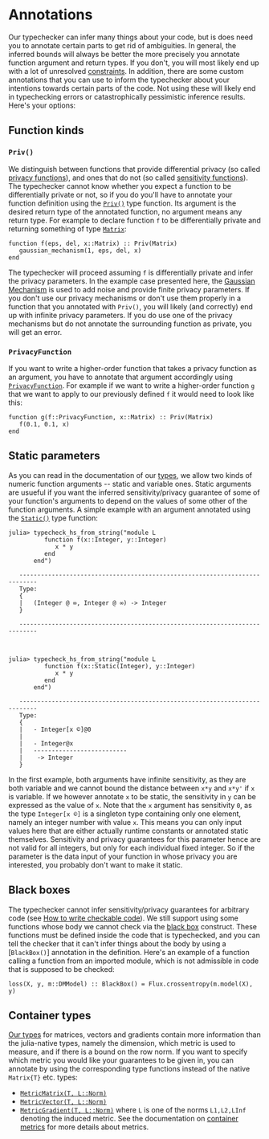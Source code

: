 
# Annotations

Our typechecker can infer many things about your code, but is does need you to annotate certain parts to get rid of ambiguities. In general, the inferred bounds will always be better the more precisely you annotate function argument and return types. If you don't, you will most likely end up with a lot of unresolved [constraints](@ref). In addition, there are some custom annotations that you can use to inform the typechecker about your intentions towards certain parts of the code. Not using these will likely end in typechecking errors or catastrophically pessimistic inference results. Here's your options:

## Function kinds
### `Priv()`
We distinguish between functions that provide differential privacy (so called [privacy functions](@ref)), and ones that do not (so called [sensitivity functions](@ref)). The typechecker cannot know whether you expect a function to be differentially private or not, so if you do you'll have to annotate your function definition using the [`Priv()`](@ref) type function. Its argument is the desired return type of the annotated function, no argument means any return type. For example to declare function `f` to be differentially private and returning something of type [`Matrix`](@ref):
```
function f(eps, del, x::Matrix) :: Priv(Matrix)
   gaussian_mechanism(1, eps, del, x)
end
```
The typechecker will proceed assuming `f` is differentially private and infer the privacy parameters. In the example case presented here, the [Gaussian Mechanism](@ref) is used to add noise and provide finite privacy parameters. If you don't use our privacy mechanisms or don't use them properly in a function that you annotated with `Priv()`, you will likely (and correctly) end up with infinite privacy parameters. If you do use one of the privacy mechanisms but do not annotate the surrounding function as private, you will get an error.

### `PrivacyFunction`
If you want to write a higher-order function that takes a privacy function as an argument, you have to annotate that argument accordingly using [`PrivacyFunction`](@ref). For example if we want to write a higher-order function `g` that we want to apply to our previously defined `f` it would need to look like this:
```
function g(f::PrivacyFunction, x::Matrix) :: Priv(Matrix)
   f(0.1, 0.1, x)
end
```

## Static parameters
As you can read in the documentation of our [types](@ref), we allow two kinds of numeric function arguments -- static and variable ones. Static arguments are usueful if you want the inferred sensitivity/privacy guarantee of some of your function's arguments to depend on the values of some other of the function arguments. A simple example with an argument annotated using the [`Static()`](@ref) type function:
```
julia> typecheck_hs_from_string("module L
          function f(x::Integer, y::Integer)
             x * y
          end
       end")
   
   ---------------------------------------------------------------------------
   Type:
   {
   |   (Integer @ ∞, Integer @ ∞) -> Integer
   }
   
   ---------------------------------------------------------------------------



julia> typecheck_hs_from_string("module L
          function f(x::Static(Integer), y::Integer)
             x * y
          end
       end")
   
   ---------------------------------------------------------------------------
   Type:
   {
   |   - Integer[x ©]@0
   |   
   |   - Integer@x
   |   --------------------------
   |    -> Integer
   }
```
In the first example, both arguments have infinite sensitivity, as they are both variable and we cannot bound the distance between `x*y` and `x*y'` if `x` is variable. If we however annotate `x` to be static, the sensitivity in `y` can be expressed as the value of `x`. Note that the `x` argument has sensitivity `0`, as the type `Integer[x ©]` is a singleton type containing only one element, namely an integer number with value `x`. This means you can only input values here that are either actually runtime constants or annotated static themselves. Sensitivity and privacy guarantees for this parameter hence are not valid for all integers, but only for each individual fixed integer. So if the parameter is the data input of your function in whose privacy you are interested, you probably don't want to make it static.

## Black boxes
The typechecker cannot infer sensitivity/privacy guarantees for arbitrary code (see [How to write checkable code](@ref)). We still support using some functions whose body we cannot check via the [black box](@ref) construct. These functions must be defined inside the code that is typechecked, and you can tell the checker that it can't infer things about the body by using a [`BlackBox()`] annotation in the definition. Here's an example of a function calling a function from an imported module, which is not admissible in code that is supposed to be checked:
```
loss(X, y, m::DMModel) :: BlackBox() = Flux.crossentropy(m.model(X), y)
```

## Container types
[Our types](@ref) for matrices, vectors and gradients contain more information than the julia-native types, namely the dimension, which metric is used to measure, and if there is a bound on the row norm. If you want to specify which metric you would like your guarantees to be given in, you can annotate by using the corresponding type functions instead of the native `Matrix{T}` etc. types:
- [`MetricMatrix(T, L::Norm)`](@ref)
- [`MetricVector(T, L::Norm)`](@ref)
- [`MetricGradient(T, L::Norm)`](@ref)
where `L` is one of the norms `L1,L2,LInf` denoting the induced metric. See the documentation on [container metrics](@ref) for more details about metrics.


